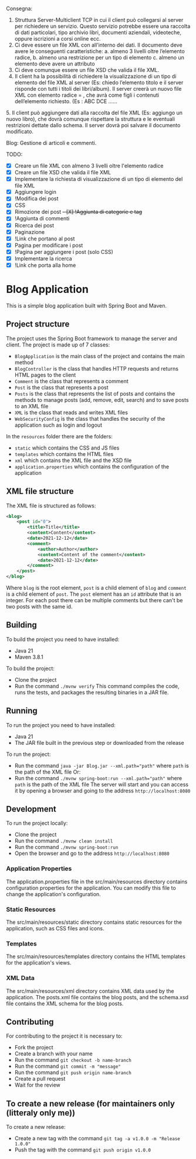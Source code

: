 Consegna:
1. Struttura Server-Multiclient TCP in cui il client può collegarsi al server per richiedere
un servizio. Questo servizio potrebbe essere una raccolta di dati particolari, tipo
archivio libri, documenti aziendali, videoteche, oppure iscrizioni a corsi online ecc.
2. Ci deve essere un file XML con all’interno dei dati. Il documento deve avere le
conseguenti caratteristiche:
a. almeno 3 livelli oltre l’elemento radice,
b. almeno una restrizione per un tipo di elemento
c. almeno un elemento deve avere un attributo
3. Ci deve comunque essere un file XSD che valida il file XML.
4. Il client ha la possibilità di richiedere la visualizzazione di un tipo di elemento del file
XML al server (Es: chiedo l’elemento titolo e il server risponde con tutti i titoli dei
libri/album). Il server creerà un nuovo file XML con elemento radice = <richiesta>,
che avrà come figli i contenuti dell’elemento richiesto.
(Es
<richiesta>:
<titolo>ABC</titolo>
<titolo>DCE</titolo>
……
</richiesta>
5. Il client può aggiungere dati alla raccolta del file XML (Es: aggiungo un nuovo libro),
che dovrà comunque rispettare la struttura e le eventuali restrizioni dettate dallo
schema. Il server dovrà poi salvare il documento modificato.

Blog: Gestione di articoli e commenti.

TODO:
- [X] Creare un file XML con almeno 3 livelli oltre l'elemento radice
- [X] Creare un file XSD che valida il file XML
- [X] Implementare la richiesta di visualizzazione di un tipo di elemento del file XML
- [X] Aggiungere login
- [X] !Modifica dei post
- [X] CSS
- [X] Rimozione dei post
~~- [X] !Aggiunta di categorie e tag~~
- [X] !Aggiunta di commenti
- [X] Ricerca dei post
- [X] Paginazione
- [X] !Link che portano al post
- [X] Pagina per modificare i post
- [X] !Pagina per aggiungere i post (solo CSS)
- [X] Implementare la ricerca
- [X] !Link che porta alla home

# Blog Application

This is a simple blog application built with Spring Boot and Maven.



## Project structure
The project uses the Spring Boot framework to manage the server and client.
The project is made up of 7 classes:
- `BlogApplication` is the main class of the project and contains the main method
- `BlogController` is the class that handles HTTP requests and returns HTML pages to the client
- `Comment` is the class that represents a comment
- `Post` is the class that represents a post
- `Posts` is the class that represents the list of posts and contains the methods to manage posts (add, remove, edit, search) and to save posts to an XML file
- `XML` is the class that reads and writes XML files
- `WebSecurityConfig` is the class that handles the security of the application such as login and logout

In the `resources` folder there are the folders:
- `static` which contains the CSS and JS files
- `templates` which contains the HTML files
- `xml` which contains the XML file and the XSD file
- `application.properties` which contains the configuration of the application

## XML file structure
The XML file is structured as follows:
```xml
<blog>
    <post id="0">
        <title>Title</title>
        <content>Content</content>
        <date>2021-12-12</date>
        <comment>
            <author>Author</author>
            <content>Content of the comment</content>
            <date>2021-12-12</date>
        </comment>
    </post>
</blog>
```
Where `blog` is the root element, `post` is a child element of `blog` and `comment` is a child element of `post`. The `post` element has an `id` attribute that is an integer.
For each post there can be multiple comments but there can't be two posts with the same id.

## Building 
To build the project you need to have installed:
- Java 21
- Maven 3.8.1

To build the project:
- Clone the project
- Run the command `./mvnw verify`
This command compiles the code, runs the tests, and packages the resulting binaries in a JAR file.


## Running
To run the project you need to have installed:
- Java 21
- The JAR file built in the previous step or downloaded from the release

To run the project:
- Run the command `java -jar Blog.jar --xml.path="path"` where `path` is the path of the XML file
Or:
- Run the command `./mvnw spring-boot:run --xml.path="path"` where `path` is the path of the XML file
The server will start and you can access it by opening a browser and going to the address `http://localhost:8080`


## Development
To run the project locally:
- Clone the project
- Run the command `./mvnw clean install`
- Run the command `./mvnw spring-boot:run`
- Open the browser and go to the address `http://localhost:8080`


### Application Properties
The application.properties file in the src/main/resources directory contains configuration properties for the application. You can modify this file to change the application's configuration.

### Static Resources
The src/main/resources/static directory contains static resources for the application, such as CSS files and icons.

### Templates
The src/main/resources/templates directory contains the HTML templates for the application's views.

### XML Data
The src/main/resources/xml directory contains XML data used by the application. The posts.xml file contains the blog posts, and the schema.xsd file contains the XML schema for the blog posts.


## Contributing
For contributing to the project it is necessary to:
- Fork the project
- Create a branch with your name
- Run the command `git checkout -b name-branch`
- Run the command `git commit -m "message"`
- Run the command `git push origin name-branch`
- Create a pull request
- Wait for the review


## To create a new release (for maintainers only (litteraly only me))
To create a new release:
- Create a new tag with the command `git tag -a v1.0.0 -m "Release 1.0.0"`
- Push the tag with the command `git push origin v1.0.0`
